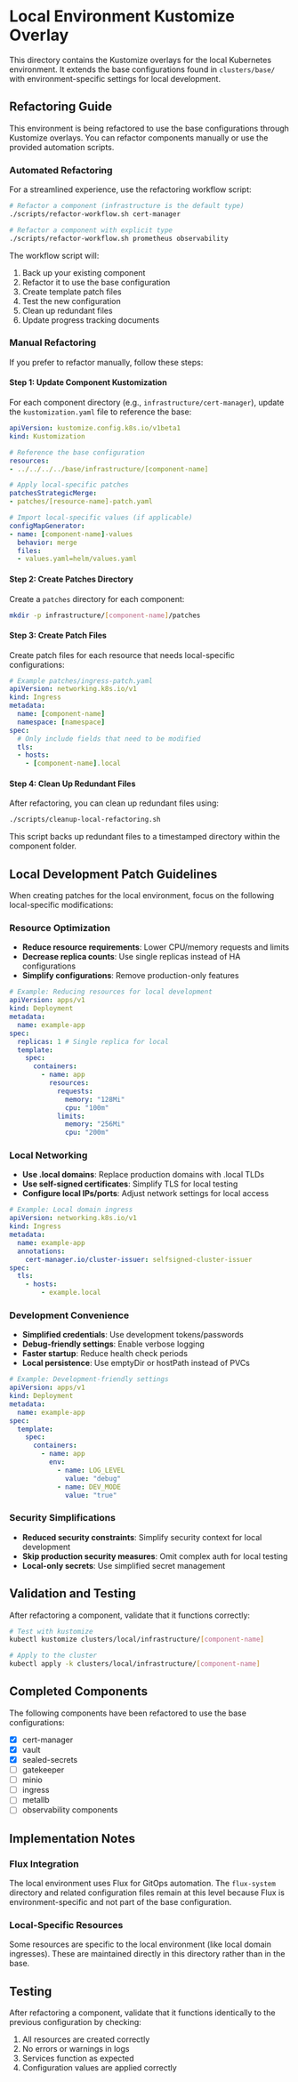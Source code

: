 # Local Environment Kustomize Overlay

This directory contains the Kustomize overlays for the local Kubernetes environment. It extends the base configurations found in `clusters/base/` with environment-specific settings for local development.

## Refactoring Guide

This environment is being refactored to use the base configurations through Kustomize overlays. You can refactor components manually or use the provided automation scripts.

### Automated Refactoring

For a streamlined experience, use the refactoring workflow script:

```bash
# Refactor a component (infrastructure is the default type)
./scripts/refactor-workflow.sh cert-manager

# Refactor a component with explicit type
./scripts/refactor-workflow.sh prometheus observability
```

The workflow script will:
1. Back up your existing component
2. Refactor it to use the base configuration
3. Create template patch files
4. Test the new configuration
5. Clean up redundant files
6. Update progress tracking documents

### Manual Refactoring

If you prefer to refactor manually, follow these steps:

#### Step 1: Update Component Kustomization

For each component directory (e.g., `infrastructure/cert-manager`), update the `kustomization.yaml` file to reference the base:

```yaml
apiVersion: kustomize.config.k8s.io/v1beta1
kind: Kustomization

# Reference the base configuration
resources:
- ../../../../base/infrastructure/[component-name]

# Apply local-specific patches
patchesStrategicMerge:
- patches/[resource-name]-patch.yaml

# Import local-specific values (if applicable)
configMapGenerator:
- name: [component-name]-values
  behavior: merge
  files:
  - values.yaml=helm/values.yaml
```

#### Step 2: Create Patches Directory

Create a `patches` directory for each component:

```bash
mkdir -p infrastructure/[component-name]/patches
```

#### Step 3: Create Patch Files

Create patch files for each resource that needs local-specific configurations:

```yaml
# Example patches/ingress-patch.yaml
apiVersion: networking.k8s.io/v1
kind: Ingress
metadata:
  name: [component-name]
  namespace: [namespace]
spec:
  # Only include fields that need to be modified
  tls:
  - hosts:
    - [component-name].local
```

#### Step 4: Clean Up Redundant Files

After refactoring, you can clean up redundant files using:

```bash
./scripts/cleanup-local-refactoring.sh
```

This script backs up redundant files to a timestamped directory within the component folder.

## Local Development Patch Guidelines

When creating patches for the local environment, focus on the following local-specific modifications:

### Resource Optimization

- **Reduce resource requirements**: Lower CPU/memory requests and limits
- **Decrease replica counts**: Use single replicas instead of HA configurations
- **Simplify configurations**: Remove production-only features

```yaml
# Example: Reducing resources for local development
apiVersion: apps/v1
kind: Deployment
metadata:
  name: example-app
spec:
  replicas: 1 # Single replica for local
  template:
    spec:
      containers:
        - name: app
          resources:
            requests:
              memory: "128Mi"
              cpu: "100m"
            limits:
              memory: "256Mi"
              cpu: "200m"
```

### Local Networking

- **Use .local domains**: Replace production domains with .local TLDs
- **Use self-signed certificates**: Simplify TLS for local testing
- **Configure local IPs/ports**: Adjust network settings for local access

```yaml
# Example: Local domain ingress
apiVersion: networking.k8s.io/v1
kind: Ingress
metadata:
  name: example-app
  annotations:
    cert-manager.io/cluster-issuer: selfsigned-cluster-issuer
spec:
  tls:
    - hosts:
        - example.local
```

### Development Convenience

- **Simplified credentials**: Use development tokens/passwords
- **Debug-friendly settings**: Enable verbose logging
- **Faster startup**: Reduce health check periods
- **Local persistence**: Use emptyDir or hostPath instead of PVCs

```yaml
# Example: Development-friendly settings
apiVersion: apps/v1
kind: Deployment
metadata:
  name: example-app
spec:
  template:
    spec:
      containers:
        - name: app
          env:
            - name: LOG_LEVEL
              value: "debug"
            - name: DEV_MODE
              value: "true"
```

### Security Simplifications

- **Reduced security constraints**: Simplify security context for local development
- **Skip production security measures**: Omit complex auth for local testing
- **Local-only secrets**: Use simplified secret management

## Validation and Testing

After refactoring a component, validate that it functions correctly:

```bash
# Test with kustomize
kubectl kustomize clusters/local/infrastructure/[component-name]

# Apply to the cluster
kubectl apply -k clusters/local/infrastructure/[component-name]
```

## Completed Components

The following components have been refactored to use the base configurations:

- [x] cert-manager
- [x] vault
- [x] sealed-secrets
- [ ] gatekeeper
- [ ] minio
- [ ] ingress
- [ ] metallb
- [ ] observability components

## Implementation Notes

### Flux Integration

The local environment uses Flux for GitOps automation. The `flux-system` directory and related configuration files remain at this level because Flux is environment-specific and not part of the base configuration.

### Local-Specific Resources

Some resources are specific to the local environment (like local domain ingresses). These are maintained directly in this directory rather than in the base.

## Testing

After refactoring a component, validate that it functions identically to the previous configuration by checking:

1. All resources are created correctly
2. No errors or warnings in logs
3. Services function as expected
4. Configuration values are applied correctly
